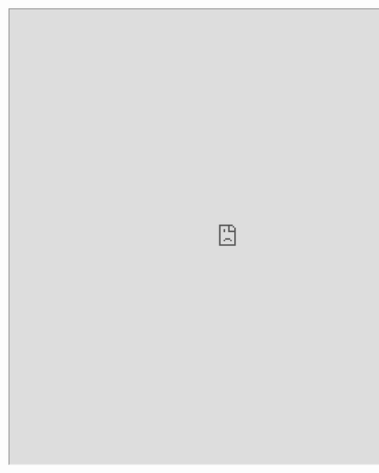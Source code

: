 <iframe
height = 900
width = 900
padding = 0 0
margins = 0 0
src="https://leagueoflegends.fandom.com/wiki/Sett/LoL"></iframe>
